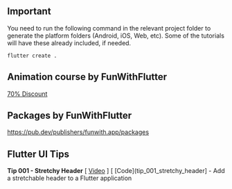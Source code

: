 ## Important

You need to run the following command in the relevant project folder to generate the platform folders (Android, iOS, Web, etc). Some of the tutorials will have these already included, if needed.

```
flutter create .
```

## Animation course by FunWithFlutter

[70% Discount](https://courses.funwith.app/p/mastering-animation-in-flutter/?product_id=1679475&coupon_code=FUN)

## Packages by FunWithFlutter

https://pub.dev/publishers/funwith.app/packages

## Flutter UI Tips

**Tip 001 - Stretchy Header** \[ [Video](https://youtu.be/0HLt1TYA600) \] \[ [Code](tip_001_stretchy_header\] - Add a stretchable header to a Flutter application
